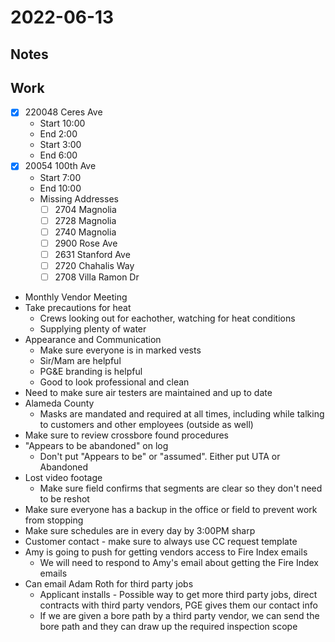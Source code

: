 # 2022-06-13
## Notes

## Work
- [x] 220048 Ceres Ave
	- Start 10:00
	- End 2:00
	- Start 3:00
	- End 6:00
- [x] 20054 100th Ave
	- Start 7:00
	- End 10:00
	- Missing Addresses
		- [ ] 2704 Magnolia
		- [ ] 2728 Magnolia
		- [ ] 2740 Magnolia
		- [ ] 2900 Rose Ave
		- [ ] 2631 Stanford Ave
		- [ ] 2720 Chahalis Way
		- [ ] 2708 Villa Ramon Dr
- Monthly Vendor Meeting
- Take precautions for heat
	- Crews looking out for eachother, watching for heat conditions
	- Supplying plenty of water
- Appearance and Communication
	- Make sure everyone is in marked vests
	- Sir/Mam are helpful
	- PG&E branding is helpful
	- Good to look professional and clean
- Need to make sure air testers are maintained and up to date
- Alameda County
	- Masks are mandated and required at all times, including while talking to customers and other employees (outside as well)
- Make sure to review crossbore found procedures
- "Appears to be abandoned" on log
	- Don't put "Appears to be" or "assumed". Either put UTA or Abandoned
- Lost video footage
	- Make sure field confirms that segments are clear so they don't need to be reshot
- Make sure everyone has a backup in the office or field to prevent work from stopping
- Make sure schedules are in every day by 3:00PM sharp
- Customer contact - make sure to always use CC request template
- Amy is going to push for getting vendors access to Fire Index emails
	- We will need to respond to Amy's email about getting the Fire Index emails
- Can email Adam Roth for third party jobs
	- Applicant installs - Possible way to get more third party jobs, direct contracts with third party vendors, PGE gives them our contact info
	- If we are given a bore path by a third party vendor, we can send the bore path and they can draw up the required inspection scope